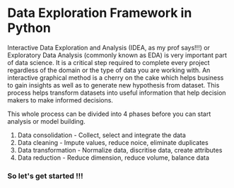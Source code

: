# Data Exploration Framework in Python
Interactive Data Exploration and Analysis (IDEA, as my prof says!!!) or Exploratory Data Analysis (commonly known as EDA) is very important part of data science. It is a critical step required to complete every project regardless of the domain or the type of data you are working with. An interactive graphical method is a cherry on the cake which helps business to gain insights as well as to generate new hypothesis from dataset. This process helps transform datasets into useful information that help decision makers to make informed
decisions.

This whole process can be divided into 4 phases before you can start analysis or model building.
1. Data consolidation - Collect, select and integrate the data
2. Data cleaning - Impute values, reduce noice, eliminate duplicates
3. Data transformation - Normalize data, discritise data, create attributes
4. Data reduction - Reduce dimension, reduce volume, balance data

### So let's get started !!!
